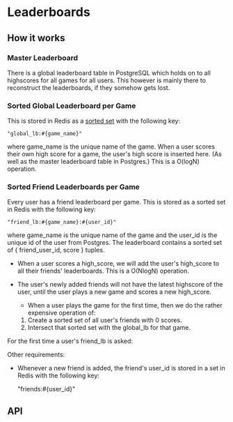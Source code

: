 # Leaderboards

## How it works

### Master Leaderboard
There is a global leaderboard table in PostgreSQL which holds on to all highscores for all games for all users. This however is mainly there to reconstruct the leaderboards, if they somehow gets lost.

### Sorted Global Leaderboard per Game
This is stored in Redis as a [sorted set](http://redis.io/topics/data-types) with the following key:

    "global_lb:#{game_name}"

where game_name is the unique name of the game. When a user scores their own high score for a game, the user's high score is inserted here. (As well as the master leaderboard table in Postgres.) This is a O(logN) operation.

### Sorted Friend Leaderboards per Game
Every user has a friend leaderboard per game. This is stored as a sorted set in Redis with the following key:

    "friend_lb:#{game_name}:#{user_id}"

where game_name is the unique name of the game and the user_id is the unique id of the user from Postgres. The leaderboard contains a sorted set of { friend_user_id, score } tuples.

* When a user scores a high_score, we will add the user's high_score to all their friends' leaderboards. This is a O(NlogN) operation.

* The user's newly added friends will not have the latest highscore of the user, until the user plays a new game and scores a new high_score. 

    * When a user plays the game for the first time, then we do the rather expensive operation of: 
    1. Create a sorted set of all user's friends with 0 scores.
    2. Intersect that sorted set with the global_lb for that game. 

For the first time a user's friend_lb is asked:


Other requirements:
* Whenever a new friend is added, the friend's user_id is stored in a set in Redis with the following key:

    "friends:#{user_id}"

## API
